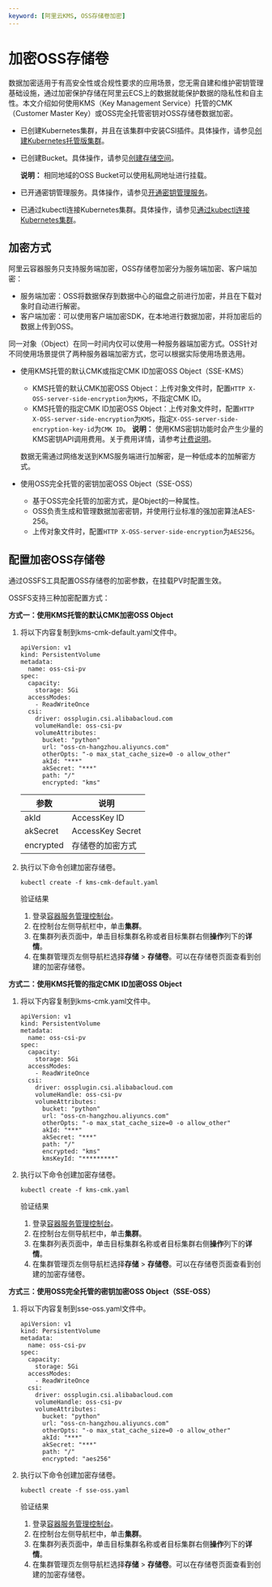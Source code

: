 ```yaml
---
keyword: [阿里云KMS, OSS存储卷加密]
---
```


# 加密OSS存储卷

数据加密适用于有高安全性或合规性要求的应用场景，您无需自建和维护密钥管理基础设施，通过加密保护存储在阿里云ECS上的数据就能保护数据的隐私性和自主性。本文介绍如何使用KMS（Key Management Service）托管的CMK（Customer Master Key）或OSS完全托管密钥对OSS存储卷数据加密。

-   已创建Kubernetes集群，并且在该集群中安装CSI插件。具体操作，请参见[创建Kubernetes托管版集群](/intl.zh-CN/Kubernetes集群用户指南/集群/创建集群/创建Kubernetes托管版集群.md)。
-   已创建Bucket。具体操作，请参见[创建存储空间](/intl.zh-CN/快速入门/控制台快速入门/创建存储空间.md)。

    **说明：** 相同地域的OSS Bucket可以使用私网地址进行挂载。

-   已开通密钥管理服务。具体操作，请参见[开通密钥管理服务](/intl.zh-CN/快速入门/开通密钥管理服务.md)。
-   已通过kubectl连接Kubernetes集群。具体操作，请参见[通过kubectl连接Kubernetes集群](/intl.zh-CN/Kubernetes集群用户指南/集群/连接集群/通过kubectl管理Kubernetes集群.md)。

## 加密方式

阿里云容器服务只支持服务端加密，OSS存储卷加密分为服务端加密、客户端加密：

-   服务端加密：OSS将数据保存到数据中心的磁盘之前进行加密，并且在下载对象时自动进行解密。
-   客户端加密：可以使用客户端加密SDK，在本地进行数据加密，并将加密后的数据上传到OSS。

同一对象（Object）在同一时间内仅可以使用一种服务器端加密方式。OSS针对不同使用场景提供了两种服务器端加密方式，您可以根据实际使用场景选用。

-   使用KMS托管的默认CMK或指定CMK ID加密OSS Object（SSE-KMS）

    -   KMS托管的默认CMK加密OSS Object：上传对象文件时，配置`HTTP X-OSS-server-side-encryption`为`KMS`，不指定CMK ID。
    -   KMS托管的指定CMK ID加密OSS Object：上传对象文件时，配置`HTTP X-OSS-server-side-encryption`为`KMS`，指定`X-OSS-server-side-encryption-key-id`为`CMK ID`。
    **说明：** 使用KMS密钥功能时会产生少量的KMS密钥API调用费用。关于费用详情，请参考[计费说明](/intl.zh-CN/产品计费/计费说明.md)。

    数据无需通过网络发送到KMS服务端进行加解密，是一种低成本的加解密方式。

-   使用OSS完全托管的密钥加密OSS Object（SSE-OSS）
    -   基于OSS完全托管的加密方式，是Object的一种属性。
    -   OSS负责生成和管理数据加密密钥，并使用行业标准的强加密算法AES-256。
    -   上传对象文件时，配置`HTTP X-OSS-server-side-encryption`为`AES256`。

## 配置加密OSS存储卷

通过OSSFS工具配置OSS存储卷的加密参数，在挂载PV时配置生效。

OSSFS支持三种加密配置方式：

**方式一：使用KMS托管的默认CMK加密OSS Object**

1.  将以下内容复制到kms-cmk-default.yaml文件中。

    ```
    apiVersion: v1
    kind: PersistentVolume
    metadata:
      name: oss-csi-pv
    spec:
      capacity:
        storage: 5Gi
      accessModes:
        - ReadWriteOnce
      csi:
        driver: ossplugin.csi.alibabacloud.com
        volumeHandle: oss-csi-pv
        volumeAttributes:
          bucket: "python"
          url: "oss-cn-hangzhou.aliyuncs.com"
          otherOpts: "-o max_stat_cache_size=0 -o allow_other"
          akId: "***"
          akSecret: "***"
          path: "/"
          encrypted: "kms"
    ```

    |参数|说明|
    |--|--|
    |akId|AccessKey ID|
    |akSecret|AccessKey Secret|
    |encrypted|存储卷的加密方式|

2.  执行以下命令创建加密存储卷。

    ```
    kubectl create -f kms-cmk-default.yaml
    ```

    验证结果

    1.  登录[容器服务管理控制台](https://cs.console.aliyun.com)。
    2.  在控制台左侧导航栏中，单击**集群**。
    3.  在集群列表页面中，单击目标集群名称或者目标集群右侧**操作**列下的**详情**。
    4.  在集群管理页左侧导航栏选择**存储** \> **存储卷**。可以在存储卷页面查看到创建的加密存储卷。

**方式二：使用KMS托管的指定CMK ID加密OSS Object**

1.  将以下内容复制到kms-cmk.yaml文件中。

    ```
    apiVersion: v1
    kind: PersistentVolume
    metadata:
      name: oss-csi-pv
    spec:
      capacity:
        storage: 5Gi
      accessModes:
        - ReadWriteOnce
      csi:
        driver: ossplugin.csi.alibabacloud.com
        volumeHandle: oss-csi-pv
        volumeAttributes:
          bucket: "python"
          url: "oss-cn-hangzhou.aliyuncs.com"
          otherOpts: "-o max_stat_cache_size=0 -o allow_other"
          akId: "***"
          akSecret: "***"
          path: "/"
          encrypted: "kms"
          kmsKeyId: "*********"
    ```

2.  执行以下命令创建加密存储卷。

    ```
    kubectl create -f kms-cmk.yaml
    ```

    验证结果

    1.  登录[容器服务管理控制台](https://cs.console.aliyun.com)。
    2.  在控制台左侧导航栏中，单击**集群**。
    3.  在集群列表页面中，单击目标集群名称或者目标集群右侧**操作**列下的**详情**。
    4.  在集群管理页左侧导航栏选择**存储** \> **存储卷**。可以在存储卷页面查看到创建的加密存储卷。

**方式三：使用OSS完全托管的密钥加密OSS Object（SSE-OSS）**

1.  将以下内容复制到sse-oss.yaml文件中。

    ```
    apiVersion: v1
    kind: PersistentVolume
    metadata:
      name: oss-csi-pv
    spec:
      capacity:
        storage: 5Gi
      accessModes:
        - ReadWriteOnce
      csi:
        driver: ossplugin.csi.alibabacloud.com
        volumeHandle: oss-csi-pv
        volumeAttributes:
          bucket: "python"
          url: "oss-cn-hangzhou.aliyuncs.com"
          otherOpts: "-o max_stat_cache_size=0 -o allow_other"
          akId: "***"
          akSecret: "***"
          path: "/"
          encrypted: "aes256"
    ```

2.  执行以下命令创建加密存储卷。

    ```
    kubectl create -f sse-oss.yaml
    ```

    验证结果

    1.  登录[容器服务管理控制台](https://cs.console.aliyun.com)。
    2.  在控制台左侧导航栏中，单击**集群**。
    3.  在集群列表页面中，单击目标集群名称或者目标集群右侧**操作**列下的**详情**。
    4.  在集群管理页左侧导航栏选择**存储** \> **存储卷**。可以在存储卷页面查看到创建的加密存储卷。

